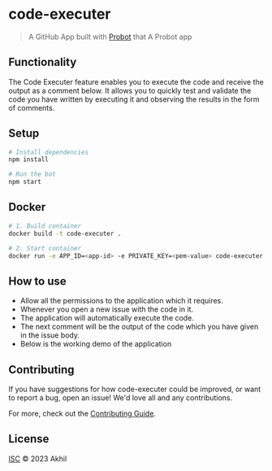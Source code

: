 # code-executer

> A GitHub App built with [Probot](https://github.com/probot/probot) that A Probot app

## Functionality

The Code Executer feature enables you to execute the code and receive the output as a comment below. It allows you to quickly test and validate the code you have written by executing it and observing the results in the form of comments.

## Setup

```sh
# Install dependencies
npm install

# Run the bot
npm start
```

## Docker

```sh
# 1. Build container
docker build -t code-executer .

# 2. Start container
docker run -e APP_ID=<app-id> -e PRIVATE_KEY=<pem-value> code-executer
```
## How to use 

- Allow all the permissions to the application which it requires.
- Whenever you open a new issue with the code in it.
- The application will automatically execute the code.
- The next comment will be the output of the code which you have given in the issue body.
- Below is the working demo of the application


## Contributing

If you have suggestions for how code-executer could be improved, or want to report a bug, open an issue! We'd love all and any contributions.

For more, check out the [Contributing Guide](CONTRIBUTING.md).

## License

[ISC](LICENSE) © 2023 Akhil
